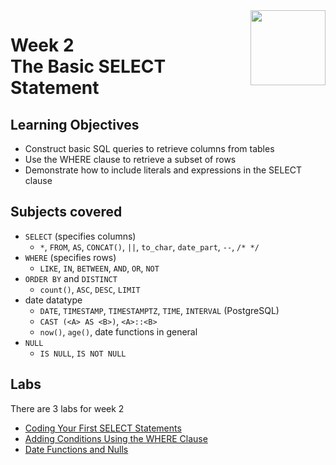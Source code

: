 <a href="../">
  <img src="/img/The_Structured_Query_Language_(SQL)_logo.avif" width="120" align="right">
</a>

# Week 2 <br> The Basic SELECT Statement

## Learning Objectives
- Construct basic SQL queries to retrieve columns from tables
- Use the WHERE clause to retrieve a subset of rows
- Demonstrate how to include literals and expressions in the SELECT clause

## Subjects covered
- `SELECT` (specifies columns)
  - `*`, `FROM`, `AS`, `CONCAT()`, `||`, `to_char`, `date_part`, `--`, `/* */`
- `WHERE` (specifies rows)
  - `LIKE`, `IN`, `BETWEEN`, `AND`, `OR`, `NOT`
- `ORDER BY` and `DISTINCT`
  - `count()`, `ASC`, `DESC`, `LIMIT`
- date datatype
  - `DATE`, `TIMESTAMP`, `TIMESTAMPTZ`, `TIME`, `INTERVAL` (PostgreSQL)
  - `CAST (<A> AS <B>)`, `<A>::<B>`
  - `now()`, `age()`, date functions in general
- `NULL`
    - `IS NULL`, `IS NOT NULL`

## Labs

There are 3 labs for week 2
- [Coding Your First SELECT Statements](./lab1.sql)
- [Adding Conditions Using the WHERE Clause](./lab2.sql)
- [Date Functions and Nulls](./lab3.sql)
